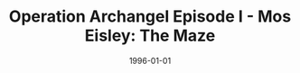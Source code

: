---
mission_id: archangel
editorsChoice: yes
title: "Operation Archangel Episode I - Mos Eisley: The Maze"
authors: 
    - "Lionel Fouillen"
date: 1996-01-01
filename: "arcmp.zip"
description: "Trem Goltend, an Imperial engineer, has defected from the empire and is hiding in Mos Eisley Spaceport. Kyle's mission is to find him and try to recover any technical data that Trem might have taken with him after his defection. However, Trem has made friends with the local rifraff who will protect him and preserve his anonymity."
cover: "archangel.png"
levelReplaced:	SECBASE
difficulty: no
bm:	yes
fme: yes
wax: yes
three_do: yes
voc: yes
gmd: no
vue: no
lfd: yes
base: "New level from scratch" 
editors: "WDFUSE 2.5"

---